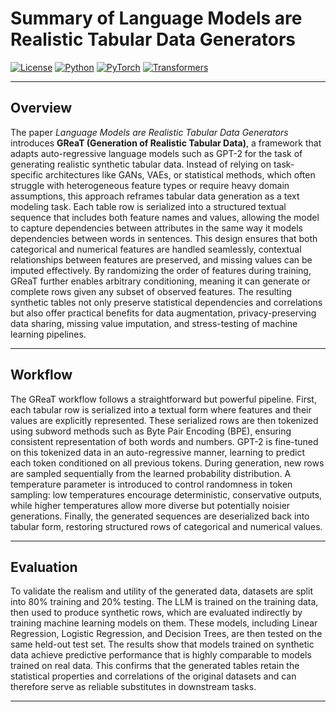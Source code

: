 # Summary of Language Models are Realistic Tabular Data Generators

[![License](https://img.shields.io/badge/License-MIT-green.svg)](https://opensource.org/licenses/MIT) [![Python](https://img.shields.io/badge/Python-3.8+-3776AB.svg?logo=python&logoColor=white)](https://www.python.org/) [![PyTorch](https://img.shields.io/badge/PyTorch-1.12+-EE4C2C.svg)](https://pytorch.org/) [![Transformers](https://img.shields.io/badge/HuggingFace-Transformers-yellow.svg)](https://huggingface.co/docs/transformers)

---

## Overview

The paper *Language Models are Realistic Tabular Data Generators* introduces **GReaT (Generation of Realistic Tabular Data)**, a framework that adapts auto-regressive language models such as GPT-2 for the task of generating realistic synthetic tabular data. Instead of relying on task-specific architectures like GANs, VAEs, or statistical methods, which often struggle with heterogeneous feature types or require heavy domain assumptions, this approach reframes tabular data generation as a text modeling task. Each table row is serialized into a structured textual sequence that includes both feature names and values, allowing the model to capture dependencies between attributes in the same way it models dependencies between words in sentences. This design ensures that both categorical and numerical features are handled seamlessly, contextual relationships between features are preserved, and missing values can be imputed effectively. By randomizing the order of features during training, GReaT further enables arbitrary conditioning, meaning it can generate or complete rows given any subset of observed features. The resulting synthetic tables not only preserve statistical dependencies and correlations but also offer practical benefits for data augmentation, privacy-preserving data sharing, missing value imputation, and stress-testing of machine learning pipelines.

---

## Workflow

The GReaT workflow follows a straightforward but powerful pipeline. First, each tabular row is serialized into a textual form where features and their values are explicitly represented. These serialized rows are then tokenized using subword methods such as Byte Pair Encoding (BPE), ensuring consistent representation of both words and numbers. GPT-2 is fine-tuned on this tokenized data in an auto-regressive manner, learning to predict each token conditioned on all previous tokens. During generation, new rows are sampled sequentially from the learned probability distribution. A temperature parameter is introduced to control randomness in token sampling: low temperatures encourage deterministic, conservative outputs, while higher temperatures allow more diverse but potentially noisier generations. Finally, the generated sequences are deserialized back into tabular form, restoring structured rows of categorical and numerical values.

---

## Evaluation

To validate the realism and utility of the generated data, datasets are split into 80% training and 20% testing. The LLM is trained on the training data, then used to produce synthetic rows, which are evaluated indirectly by training machine learning models on them. These models, including Linear Regression, Logistic Regression, and Decision Trees, are then tested on the same held-out test set. The results show that models trained on synthetic data achieve predictive performance that is highly comparable to models trained on real data. This confirms that the generated tables retain the statistical properties and correlations of the original datasets and can therefore serve as reliable substitutes in downstream tasks.

---

